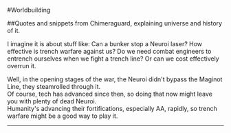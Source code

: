 #Worldbuilding

##Quotes and snippets from Chimeraguard, explaining universe and history of it.

I imagine it is about stuff like: Can a bunker stop a Neuroi laser? How effective is trench warfare against us? Do we need combat engineers to entrench ourselves when we fight a trench line? Or can we cost effectively overrun it.

Well, in the opening stages of the war, the Neuroi didn't bypass the Maginot Line, they steamrolled through it.  
Of course, tech has advanced since then, so doing that now might leave you with plenty of dead Neuroi.  
Humanity's advancing their fortifications, especially AA, rapidly, so trench warfare might be a good way to play it.

---
